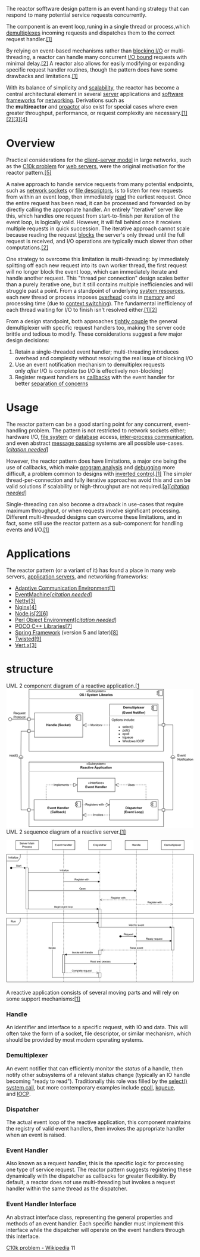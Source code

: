 The reactor sofftware design pattern is an event handing strategy that can respond to many potential service requests concurrently.

The component is an event loop,runing in a single thread or process,which [demultiplexes](https://en.wikipedia.org/wiki/Demultiplex) incoming requests  and dispatches them to the correct request handler.[[1]](https://en.wikipedia.org/wiki/Reactor_pattern#cite_note-Schmidt_1995-1)

By relying on event-based mechanisms rather than [blocking I/O](https://en.wikipedia.org/wiki/Blocking_I/O "Blocking I/O") or multi-threading, a reactor can handle many concurrent [I/O bound](https://en.wikipedia.org/wiki/I/O_bound "I/O bound") requests with minimal delay.[[2]](https://en.wikipedia.org/wiki/Reactor_pattern#cite_note-Devresse_2014-2) A reactor also allows for easily modifying or expanding specific request handler routines, though the pattern does have some drawbacks and limitations.[[1]](https://en.wikipedia.org/wiki/Reactor_pattern#cite_note-Schmidt_1995-1)

With its balance of simplicity and [scalability](https://en.wikipedia.org/wiki/Scalability "Scalability"), the reactor has become a central architectural element in several [server](https://en.wikipedia.org/wiki/Server_(computing) "Server (computing)") applications and [software frameworks](https://en.wikipedia.org/wiki/Software_framework "Software framework") for [networking](https://en.wikipedia.org/wiki/Computer_network "Computer network"). Derivations such as the **multireactor** and [proactor](https://en.wikipedia.org/wiki/Proactor_pattern "Proactor pattern") also exist for special cases where even greater throughput, performance, or request complexity are necessary.[[1]](https://en.wikipedia.org/wiki/Reactor_pattern#cite_note-Schmidt_1995-1)[[2]](https://en.wikipedia.org/wiki/Reactor_pattern#cite_note-Devresse_2014-2)[[3]](https://en.wikipedia.org/wiki/Reactor_pattern#cite_note-Escoffier_2021-3)[[4]](https://en.wikipedia.org/wiki/Reactor_pattern#cite_note-Garrett_2015-4)

# Overview
Practical considerations for the [client–server model](https://en.wikipedia.org/wiki/Client%E2%80%93server_model "Client–server model") in large networks, such as the [C10k problem](https://en.wikipedia.org/wiki/C10k_problem "C10k problem") for [web servers](https://en.wikipedia.org/wiki/Web_server "Web server"), were the original motivation for the reactor pattern.[[5]](https://en.wikipedia.org/wiki/Reactor_pattern#cite_note-Kegel_2014-5)


A naive approach to handle service requests from many potential endpoints, such as [network sockets](https://en.wikipedia.org/wiki/Network_socket "Network socket") or [file descriptors](https://en.wikipedia.org/wiki/File_descriptor "File descriptor"), is to listen for new requests from within an event loop, then immediately [read](https://en.wikipedia.org/wiki/Read_(system_call) "Read (system call)") the earliest request. Once the entire request has been read, it can be processed and forwarded on by directly calling the appropriate handler. An entirely "iterative" server like this, which handles one request from start-to-finish per iteration of the event loop, is logically valid. However, it will fall behind once it receives multiple requests in quick succession. The iterative approach cannot scale because reading the request [blocks](https://en.wikipedia.org/wiki/Blocking_(computing) "Blocking (computing)") the server's only thread until the full request is received, and I/O operations are typically much slower than other computations.[[2]](https://en.wikipedia.org/wiki/Reactor_pattern#cite_note-Devresse_2014-2)

One strategy to overcome this limitation is multi-threading: by immediately splitting off each new request into its own worker thread, the first request will no longer block the event loop, which can immediately iterate and handle another request. This "thread per connection" design scales better than a purely iterative one, but it still contains multiple inefficiencies and will struggle past a point. From a standpoint of underlying [system resources](https://en.wikipedia.org/wiki/System_resource "System resource"), each new thread or process imposes [overhead](https://en.wikipedia.org/wiki/Overhead_(computing) "Overhead (computing)") costs in [memory](https://en.wikipedia.org/wiki/Computer_memory "Computer memory") and processing time (due to [context switching](https://en.wikipedia.org/wiki/Context_switch "Context switch")). The fundamental inefficiency of each thread waiting for I/O to finish isn't resolved either.[[1]](https://en.wikipedia.org/wiki/Reactor_pattern#cite_note-Schmidt_1995-1)[[2]](https://en.wikipedia.org/wiki/Reactor_pattern#cite_note-Devresse_2014-2)

From a design standpoint, both approaches [tightly couple](https://en.wikipedia.org/wiki/Tight_coupling "Tight coupling") the general demultiplexer with specific request handlers too, making the server code brittle and tedious to modify. These considerations suggest a few major design decisions:
1. Retain a single-threaded event handler; multi-threading introduces overhead and complexity without resolving the real issue of blocking I/O
2. Use an event notification mechanism to demultiplex requests only _after_ I/O is complete (so I/O is effectively non-blocking)
3. Register request handlers as [callbacks](https://en.wikipedia.org/wiki/Callback_(computer_programming) "Callback (computer programming)") with the event handler for better [separation of concerns](https://en.wikipedia.org/wiki/Separation_of_concern)

# Usage
The reactor pattern can be a good starting point for any concurrent, event-handling problem. The pattern is not restricted to network sockets either; hardware I/O, [file system](https://en.wikipedia.org/wiki/File_system "File system") or [database](https://en.wikipedia.org/wiki/Database "Database") access, [inter-process communication](https://en.wikipedia.org/wiki/Inter-process_communication "Inter-process communication"), and even abstract [message passing](https://en.wikipedia.org/wiki/Message_passing "Message passing") systems are all possible use-cases.[_[citation needed](https://en.wikipedia.org/wiki/Wikipedia:Citation_needed "Wikipedia:Citation needed")_]

However, the reactor pattern does have limitations, a major one being the use of callbacks, which make [program analysis](https://en.wikipedia.org/wiki/Program_analysis "Program analysis") and [debugging](https://en.wikipedia.org/wiki/Debugging "Debugging") more difficult, a problem common to designs with [inverted control](https://en.wikipedia.org/wiki/Inversion_of_control "Inversion of control").[[1]](https://en.wikipedia.org/wiki/Reactor_pattern#cite_note-Schmidt_1995-1) The simpler thread-per-connection and fully iterative approaches avoid this and can be valid solutions if scalability or high-throughput are not required.[[a]](https://en.wikipedia.org/wiki/Reactor_pattern#cite_note-6)[_[citation needed](https://en.wikipedia.org/wiki/Wikipedia:Citation_needed "Wikipedia:Citation needed")_]

Single-threading can also become a drawback in use-cases that require maximum throughput, or when requests involve significant processing. Different multi-threaded designs can overcome these limitations, and in fact, some still use the reactor pattern as a sub-component for handling events and I/O.[[1]](https://en.wikipedia.org/wiki/Reactor_pattern#cite_note-Schmidt_1995-1)


# Applications
The reactor pattern (or a variant of it) has found a place in many web servers, [application servers](https://en.wikipedia.org/wiki/Application_server "Application server"), and networking frameworks:

- [Adaptive Communication Environment](https://en.wikipedia.org/wiki/Adaptive_Communication_Environment "Adaptive Communication Environment")[[1]](https://en.wikipedia.org/wiki/Reactor_pattern#cite_note-Schmidt_1995-1)
- [EventMachine](https://en.wikipedia.org/wiki/EventMachine "EventMachine")[_[citation needed](https://en.wikipedia.org/wiki/Wikipedia:Citation_needed "Wikipedia:Citation needed")_]
- [Netty](https://en.wikipedia.org/wiki/Netty_(software) "Netty (software)")[[3]](https://en.wikipedia.org/wiki/Reactor_pattern#cite_note-Escoffier_2021-3)
- [Nginx](https://en.wikipedia.org/wiki/Nginx "Nginx")[[4]](https://en.wikipedia.org/wiki/Reactor_pattern#cite_note-Garrett_2015-4)
- [Node.js](https://en.wikipedia.org/wiki/Node.js "Node.js")[[2]](https://en.wikipedia.org/wiki/Reactor_pattern#cite_note-Devresse_2014-2)[[6]](https://en.wikipedia.org/wiki/Reactor_pattern#cite_note-Bon%C3%A9r_2022-7)
- [Perl Object Environment](https://en.wikipedia.org/wiki/Perl_Object_Environment "Perl Object Environment")[_[citation needed](https://en.wikipedia.org/wiki/Wikipedia:Citation_needed "Wikipedia:Citation needed")_]
- [POCO C++ Libraries](https://en.wikipedia.org/wiki/POCO_C%2B%2B_Libraries "POCO C++ Libraries")[[7]](https://en.wikipedia.org/wiki/Reactor_pattern#cite_note-POCO_Network_Programming-8)
- [Spring Framework](https://en.wikipedia.org/wiki/Spring_Framework "Spring Framework") (version 5 and later)[[8]](https://en.wikipedia.org/wiki/Reactor_pattern#cite_note-Stoyanchev_2016-9)
- [Twisted](https://en.wikipedia.org/wiki/Twisted_(software) "Twisted (software)")[[9]](https://en.wikipedia.org/wiki/Reactor_pattern#cite_note-Twisted_2024-10)
- [Vert.x](https://en.wikipedia.org/wiki/Vert.x "Vert.x")[[3]](https://en.wikipedia.org/wiki/Reactor_pattern#cite_note-Escoffier_2021-3)
# structure 
UML 2 component diagram of a reactive application.[[1](https://en.wikipedia.org/wiki/Reactor_pattern#cite_note-Schmidt_1995-1)
![reactor](images/Reactor_Pattern_-_UML_2_Component_Diagram.svg)
UML 2 sequence diagram of a reactive server.[[1]](https://en.wikipedia.org/wiki/Reactor_pattern#cite_note-Schmidt_1995-1)

![](images/ReactorPattern_-_UML_2_Sequence_Diagram.svg)

A reactive application consists of several moving parts and will rely on some support mechanisms:[[1]](https://en.wikipedia.org/wiki/Reactor_pattern#cite_note-Schmidt_1995-1)

### Handle

An identifier and interface to a specific request, with IO and data. This will often take the form of a socket, file descriptor, or similar mechanism, which should be provided by most modern operating systems.

### Demultiplexer

An event notifier that can efficiently monitor the _status_ of a handle, then notify other subsystems of a relevant status change (typically an IO handle becoming "ready to read"). Traditionally this role was filled by the [select() system call](https://en.wikipedia.org/wiki/Select_(Unix) "Select (Unix)"), but more contemporary examples include [epoll](https://en.wikipedia.org/wiki/Epoll "Epoll"), [kqueue](https://en.wikipedia.org/wiki/Kqueue "Kqueue"), and [IOCP](https://en.wikipedia.org/wiki/IOCP "IOCP").

### Dispatcher

The actual event loop of the reactive application, this component maintains the registry of valid event handlers, then invokes the appropriate handler when an event is raised.

### Event Handler

Also known as a request handler, this is the specific logic for processing one type of service request. The reactor pattern suggests registering these dynamically with the dispatcher as callbacks for greater flexibility. By default, a reactor does _not_ use multi-threading but invokes a request handler within the same thread as the dispatcher.

### Event Handler Interface

An abstract interface class, representing the general properties and methods of an event handler. Each specific handler must implement this interface while the dispatcher will operate on the event handlers through this interface.

[C10k problem - Wikipedia](https://en.wikipedia.org/wiki/C10k_problem)
11